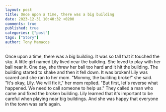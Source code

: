 ```yaml
---
layout: post
title: Once upon a time, there was a big building
date: 2023-12-31 10:40:32 +0200
comments: true
published: true
categories: ["post"]
tags: ["Story"]
author: Tony Mamacos
---
```

Once upon a time, there was a big building. It was so tall that it touched the sky. A little girl named Lily lived near the building. She loved to play with her ball near it. One day, she threw her ball too hard and it hit the building. The building started to shake and then it fell down. It was broken!
Lily was scared and she ran to her mom. "Mommy, the building broke!" she said. "It's okay, Lily. We will fix it," her mom replied. "But first, let's reverse what happened. We need to call someone to help us." 
They called a man who came and fixed the broken building. Lily learned that it's important to be careful when playing near big buildings. And she was happy that everyone in the town was safe again.
